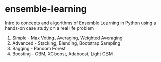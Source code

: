 # ensemble-learning
Intro to concepts and algorithms of Ensemble Learning in Python using a hands-on case study on a real life problem

1. Simple - Max Voting, Averaging, Weighted Averaging
2. Advanced - Stacking, Blending, Bootstrap Sampling
3. Bagging - Random Forest
4. Boosting - GBM, XGboost, Adaboost, Light GBM
